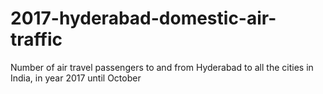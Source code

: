 # 2017-hyderabad-domestic-air-traffic
Number of air travel passengers to and from Hyderabad to all the cities in India, in year 2017 until October
